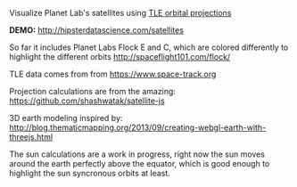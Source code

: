Visualize Planet Lab's satellites using [TLE orbital projections](https://en.wikipedia.org/wiki/Two-line_element_set)

**DEMO:** http://hipsterdatascience.com/satellites

So far it includes Planet Labs Flock E and C, which are colored differently to highlight the different orbits
http://spaceflight101.com/flock/

TLE data comes from from https://www.space-track.org

Projection calculations are from the amazing: https://github.com/shashwatak/satellite-js

3D earth modeling inspired by: http://blog.thematicmapping.org/2013/09/creating-webgl-earth-with-threejs.html

The sun calculations are a work in progress, right now the sun moves around the earth perfectly above the equator, which is good enough to highlight the sun syncronous orbits at least.

